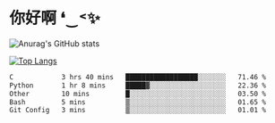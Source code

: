 # 你好啊 ❛‿˂✨

![Anurag's GitHub stats](https://github-readme-stats.vercel.app/api?username=ZombieFly&count_private=true&show_icons=true)

[![Top Langs](https://github-readme-stats.vercel.app/api/top-langs/?username=ZombieFly&layout=compact&count_private=true&hide=Ruby,makefile)](https://github.com/anuraghazra/github-readme-stats)

<!--START_SECTION:waka-->

```txt
C            3 hrs 40 mins   ██████████████████░░░░░░░   71.46 %
Python       1 hr 8 mins     █████▓░░░░░░░░░░░░░░░░░░░   22.36 %
Other        10 mins         █░░░░░░░░░░░░░░░░░░░░░░░░   03.50 %
Bash         5 mins          ▒░░░░░░░░░░░░░░░░░░░░░░░░   01.65 %
Git Config   3 mins          ▒░░░░░░░░░░░░░░░░░░░░░░░░   01.01 %
```

<!--END_SECTION:waka-->
